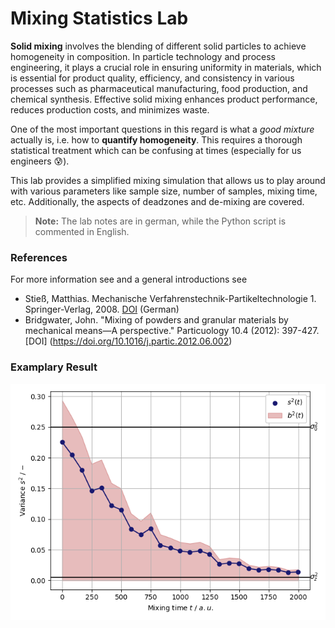 # Mixing Statistics Lab

**Solid mixing** involves the blending of different solid particles to achieve homogeneity in composition. In particle technology and process engineering, it plays a crucial role in ensuring uniformity in materials, which is essential for product quality, efficiency, and consistency in various processes such as pharmaceutical manufacturing, food production, and chemical synthesis. Effective solid mixing enhances product performance, reduces production costs, and minimizes waste.

One of the most important questions in this regard is what a *good mixture* actually is, i.e. how to **quantify homogeneity**. This requires a thorough statistical treatment which can be confusing at times (especially for us engineers :cold_sweat:).

This lab provides a simplified mixing simulation that allows us to play around with various parameters like sample size, number of samples, mixing time, etc. Additionally, the aspects of deadzones and de-mixing are covered.

>**Note:** The lab notes are in german, while the Python script is commented in English. 

### References
 For more information see and a general introductions see
 - Stieß, Matthias. Mechanische Verfahrenstechnik-Partikeltechnologie 1. Springer-Verlag, 2008. [DOI](https://doi.org/10.1007/978/3-540-32552-9) (German) 
 - Bridgwater, John. "Mixing of powders and granular materials by mechanical means—A perspective." Particuology 10.4 (2012): 397-427. [DOI] (https://doi.org/10.1016/j.partic.2012.06.002)

### Examplary Result
 ![mischverlauf](export/example_image.png)